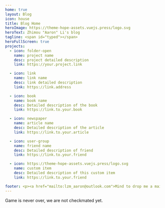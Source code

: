 ```yaml
---
home: true
layout: Blog
icon: house
title: Blog Home
heroImage: https://theme-hope-assets.vuejs.press/logo.svg
heroText: Zhimou "Aaron" Li's blog
tagline: <span id="typed"></span>
heroFullScreen: true
projects:
  - icon: folder-open
    name: project name
    desc: project detailed description
    link: https://your.project.link

  - icon: link
    name: link name
    desc: link detailed description
    link: https://link.address

  - icon: book
    name: book name
    desc: Detailed description of the book
    link: https://link.to.your.book

  - icon: newspaper
    name: article name
    desc: Detailed description of the article
    link: https://link.to.your.article

  - icon: user-group
    name: friend name
    desc: Detailed description of friend
    link: https://link.to.your.friend

  - icon: https://theme-hope-assets.vuejs.press/logo.svg
    name: custom item
    desc: Detailed description of this custom item
    link: https://link.to.your.friend

footer: <p><a href="mailto:lzm_aaron@outlook.com">Mind to drop me a mail?</a></p>
---
```

<script setup>
import { onMounted } from "vue";
import Typed from "typed.js"

onMounted(() => {
  new Typed('#typed', {
    strings: ["EX NIHILO NIHIL FIT", "Out of <b>nothing</b>, nothing comes."],
    typeSpeed: 50,
    backSpeed: 25,
    backDelay: 2000,
    loop: true,
    showCursor: true
  });
});

</script>

Game is never over, we are not checkmated yet.
